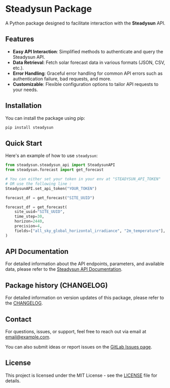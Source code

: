 # Steadysun Package

A Python package designed to facilitate interaction with the **Steadysun** API.

## Features

- **Easy API Interaction**: Simplified methods to authenticate and query the Steadysun API.
- **Data Retrieval**: Fetch solar forecast data in various formats (JSON, CSV, etc.).
- **Error Handling**: Graceful error handling for common API errors such as authentication failure, bad requests, and more.
- **Customizable**: Flexible configuration options to tailor API requests to your needs.

## Installation

You can install the package using pip:

```bash
pip install steadysun
```

## Quick Start

Here's an example of how to use `steadysun`:

```python
from steadysun.steadysun_api import SteadysunAPI
from steadysun.forecast import get_forecast

# You can either set your token in your env at "STEADYSUN_API_TOKEN"
# OR use the following line :
SteadysunAPI.set_api_token("YOUR_TOKEN")

forecast_df = get_forecast("SITE_UUID")

forecast_df = get_forecast(
    site_uuid="SITE_UUID",
    time_step=30,
    horizon=2440,
    precision=4,
    fields=["all_sky_global_horizontal_irradiance", "2m_temperature"],
)
```

## API Documentation

For detailed information about the API endpoints, parameters, and available data, please refer to the [Steadysun API Documentation](https://www.steady-sun.com/api-documentation/).

## Package history (CHANGELOG)

For detailed information on version updates of this package, please refer to the [CHANGELOG](./CHANGELOG.md).

## Contact

For questions, issues, or support, feel free to reach out via email at <email@example.com>.

You can also submit ideas or report issues on the [GitLab Issues page](https://gitlab.com/steadysun/business-applications/steadysun_pipy/-/issues).

## License

This project is licensed under the MIT License - see the [LICENSE](LICENSE) file for details.
